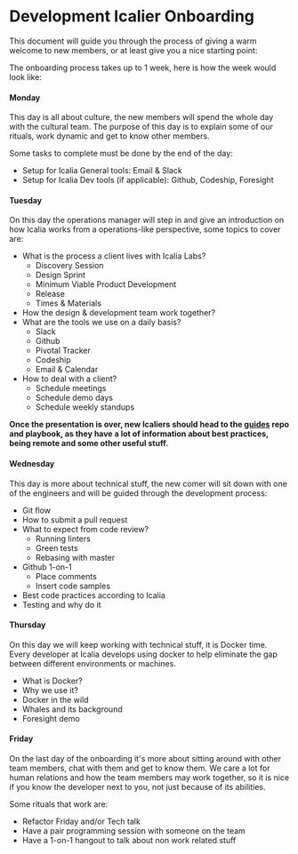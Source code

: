 # Development Icalier Onboarding

This document will guide you through the process of giving a warm welcome to new members, or at least give you a nice starting point:

The onboarding process takes up to 1 week, here is how the week would look like:

#### Monday

This day is all about culture, the new members will spend the whole day with the cultural team. The purpose of this day is to explain some of our rituals, work dynamic and get to know other members. 

Some tasks to complete must be done by the end of the day:

- Setup for Icalia General tools: Email & Slack
- Setup for Icalia Dev tools (if applicable): Github, Codeship, Foresight

#### Tuesday

On this day the operations manager will step in and give an introduction on how Icalia works from a operations-like perspective, some topics to cover are:

* What is the process a client lives with Icalia Labs?
  * Discovery Session
  * Design Sprint
  * Minimum Viable Product Development
  * Release
  * Times & Materials
* How the design & development team work together?
* What are the tools we use on a daily basis?
  * Slack
  * Github
  * Pivotal Tracker
  * Codeship
  * Email & Calendar
* How to deal with a client?
  * Schedule meetings
  * Schedule demo days
  * Schedule weekly standups

**Once the presentation is over, new Icaliers should head to the [guides](https://github.com/IcaliaLabs/guides/) repo and playbook, as they have a lot of information about best practices, being remote and some other useful stuff.**

#### Wednesday

This day is more about technical stuff, the new comer will sit down with one of the engineers and will be guided through the development process:

* Git flow
* How to submit a pull request
* What to expect from code review?
  * Running linters
  * Green tests
  * Rebasing with master
* Github 1-on-1
  * Place comments
  * Insert code samples
* Best code practices according to Icalia
* Testing and why do it

#### Thursday

On this day we will keep working with technical stuff, it is Docker time.  Every developer at Icalia develops using docker to help eliminate the gap between different environments or machines.

* What is Docker?
* Why we use it?
* Docker in the wild
* Whales and its background
* Foresight demo

#### Friday

On the last day of the onboarding it's more about sitting around with other team members, chat with them and get to know them. We care a lot for human relations and how the team members may work together, so it is nice if you know the developer next to you, not just because of its abilities.

Some rituals that work are:

* Refactor Friday and/or Tech talk
* Have a pair programming session with someone on the team
* Have a 1-on-1 hangout to talk about non work related stuff



